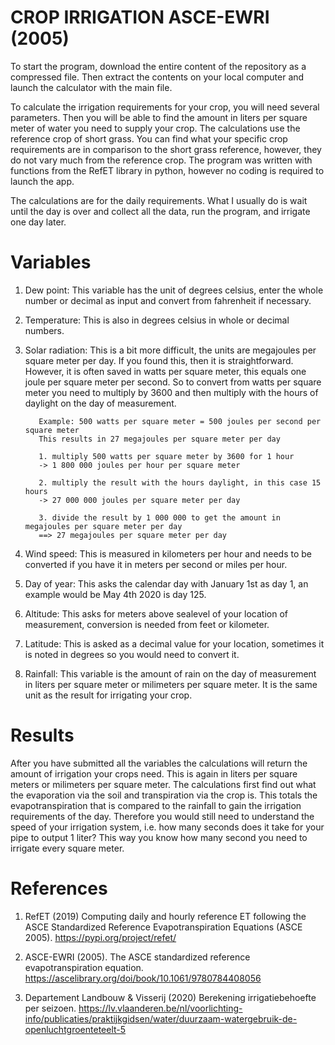 # CROP IRRIGATION ASCE-EWRI (2005)

To start the program, download the entire content of the repository as a compressed file. Then extract the contents on your local computer and launch the calculator with the main file.

To calculate the irrigation requirements for your crop, you will need several parameters. Then you will be able to find the amount in liters per square meter of water you need to supply your crop. The calculations use the reference crop of short grass. You can find what your specific crop requirements are in comparison to the short grass reference, however, they do not vary much from the reference crop. The program was written with functions from the RefET library in python, however no coding is required to launch the app. 

The calculations are for the daily requirements. What I usually do is wait until the day is over and collect all the data, run the program, and irrigate one day later.

Variables
=========

1. Dew point: This variable has the unit of degrees celsius, enter the whole number or decimal as input and convert from fahrenheit if necessary.

2. Temperature: This is also in degrees celsius in whole or decimal numbers.

3. Solar radiation: This is a bit more difficult, the units are megajoules per square meter per day. If you found this, then it is straightforward. However, it is often saved in watts per square meter, this equals one joule per square meter per second. So to convert from watts per square meter you need to multiply by 3600 and then multiply with the hours of daylight on the day of measurement.

          Example: 500 watts per square meter = 500 joules per second per square meter
          This results in 27 megajoules per square meter per day

          1. multiply 500 watts per square meter by 3600 for 1 hour 
          -> 1 800 000 joules per hour per square meter
          
          2. multiply the result with the hours daylight, in this case 15 hours
          -> 27 000 000 joules per square meter per day
          
          3. divide the result by 1 000 000 to get the amount in megajoules per square meter per day 
          ==> 27 megajoules per square meter per day

4. Wind speed: This is measured in kilometers per hour and needs to be converted if you have it in meters per second or miles per hour.

5. Day of year: This asks the calendar day with January 1st as day 1, an example would be May 4th 2020 is day 125.

6. Altitude: This asks for meters above sealevel of your location of measurement, conversion is needed from feet or kilometer.

7. Latitude: This is asked as a decimal value for your location, sometimes it is noted in degrees so you would need to convert it.

8. Rainfall: This variable is the amount of rain on the day of measurement in liters per square meter or milimeters per square meter. It is the same unit as the result for irrigating your crop.

Results
=======

After you have submitted all the variables the calculations will return the amount of irrigation your crops need. This is again in liters per square meters or milimeters per square meter. The calculations first find out what the evaporation via the soil and transpiration via the crop is. This totals the evapotranspiration that is compared to the rainfall to gain the irrigation requirements of the day. Therefore you would still need to understand the speed of your irrigation system, i.e. how many seconds does it take for your pipe to output 1 liter? This way you know how many second you need to irrigate every square meter.

References
==========

1. RefET (2019) Computing daily and hourly reference ET following the ASCE Standardized Reference Evapotranspiration Equations (ASCE 2005). https://pypi.org/project/refet/

2. ASCE-EWRI (2005). The ASCE standardized reference evapotranspiration equation. https://ascelibrary.org/doi/book/10.1061/9780784408056

3. Departement Landbouw & Visserij (2020) Berekening irrigatiebehoefte per seizoen. https://lv.vlaanderen.be/nl/voorlichting-info/publicaties/praktijkgidsen/water/duurzaam-watergebruik-de-openluchtgroenteteelt-5
